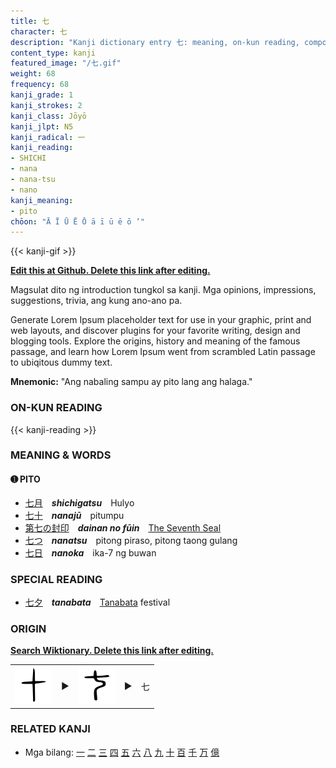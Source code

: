```yaml
---
title: 七
character: 七
description: "Kanji dictionary entry 七: meaning, on-kun reading, compounds, origin, related kanji"
content_type: kanji
featured_image: "/七.gif"
weight: 68
frequency: 68
kanji_grade: 1
kanji_strokes: 2
kanji_class: Jōyō
kanji_jlpt: N5
kanji_radical: 一 
kanji_reading: 
- SHICHI
- nana
- nana-tsu
- nano
kanji_meaning:
- pito
chōon: "Ā Ī Ū Ē Ō ā ī ū ē ō ’"
---
```

[//]: # (Don't edit the line below. Kanji animated GIF code is automatically generated.)
{{< kanji-gif >}}

[//]: # (Edit below this line.)

**[Edit this at Github. Delete this link after editing.](https://github.com/tim0g/tim/tree/main/content/kanji/七/index.md)**

Magsulat dito ng introduction tungkol sa kanji. Mga opinions, impressions, suggestions, trivia, ang kung ano-ano pa.

Generate Lorem Ipsum placeholder text for use in your graphic, print and web layouts, and discover plugins for your favorite writing, design and blogging tools. Explore the origins, history and meaning of the famous passage, and learn how Lorem Ipsum went from scrambled Latin passage to ubiqitous dummy text.
 
**Mnemonic:** "Ang nabaling sampu ay pito lang ang halaga."

### ON-KUN READING

[//]: # (Don't edit the line below. ON-KUN READING code is automatically generated.)
{{< kanji-reading >}}

### MEANING & WORDS

#### ➊ **PITO**
  - [七](../七)[月](../月)　***shichigatsu***　Hulyo
  - [七](../七)[十](../十)　***nanajū***　pitumpu
  - [第](../第)[七](../七)[の](../../nihongo/の)[封](../封)[印](../印)　***dainan no fūin***　[The Seventh Seal](https://en.wikipedia.org/wiki/The_Seventh_Seal)
  - [七つ](../七)　***nanatsu***　pitong piraso, pitong taong gulang
  - [七](../七)[日](../日)　***nanoka***　ika-7 ng buwan

### SPECIAL READING
  - [七](../七)[夕](../夕)　***tanabata***　[Tanabata](https://en.wikipedia.org/wiki/Tanabata) festival

### ORIGIN

**[Search Wiktionary. Delete this link after editing.](https://wiktionary.org/wiki/七)**
<table class="kanji-table"><tr><td>
<img src="60px-七-bronze-warring.svg.png">
</td><td>▶</td><td>
<img src="60px-七-bigseal.svg.png">
</td><td>▶</td>
<td class="kanji-origin">七</td>
</tr></table>

### RELATED KANJI
- Mga bilang: [一](../一) [二](../二) [三](../三) [四](../四) [五](../五) [六](../六) [八](../八) [九](../九) [十](../十) [百](../百) [千](../千) [万](../万) [億](../億)
